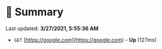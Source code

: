 # 📖 Summary
Last updated: **3/27/2021, 5:55:36 AM**

- `GET` [https://google.com](https://google.com) - **Up** (127ms)
